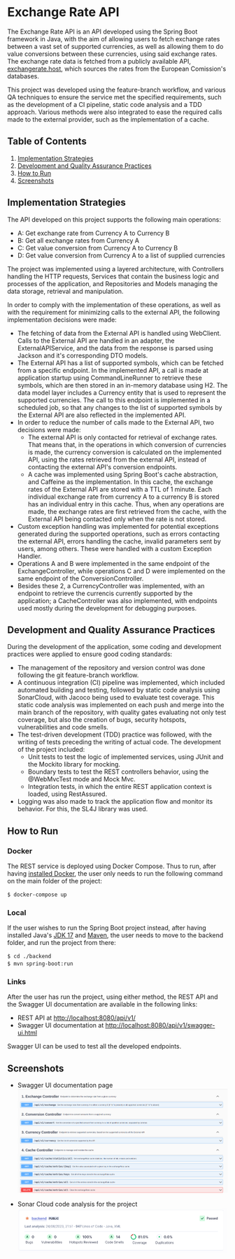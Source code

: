 # Exchange Rate API

The Exchange Rate API is an API developed using the Spring Boot framework in Java, with the aim of allowing users to fetch exchange rates between a vast set of supported currencies, as well as allowing them to do value conversions between these currencies, using said exchange rates. The exchange rate data is fetched from a publicly available API, [exchangerate.host](https://exchangerate.host/#/), which sources the rates from the European Comission's databases. 

This project was developed using the feature-branch workflow, and various QA techniques to ensure the service met the specified requirements, such as the development of a CI pipeline, static code analysis and a TDD approach.
Various methods were also integrated to ease the required calls made to the external provider, such as the implementation of a cache.

## Table of Contents
1. [Implementation Strategies](#implementation-strategies)
2. [Development and Quality Assurance Practices](#development-and-quality-assurance-practices)
3. [How to Run](#how-to-run)
5. [Screenshots](#screenshots)

## Implementation Strategies

The API developed on this project supports the following main operations:

- A: Get exchange rate from Currency A to Currency B
- B: Get all exchange rates from Currency A
- C: Get value conversion from Currency A to Currency B
- D: Get value conversion from Currency A to a list of supplied currencies

The project was implemented using a layered architecture, with Controllers handling the HTTP requests, Services that contain the business logic and processes of the application, and Repositories and Models managing the data storage, retrieval and manipulation.

In order to comply with the implementation of these operations, as well as with the requirement for minimizing calls to the external API, the following implementation decisions were made:

- The fetching of data from the External API is handled using WebClient. Calls to the External API are handled in an adapter, the ExternalAPIService, and the data from the response is parsed using Jackson and it's corresponding DTO models.
- The External API has a list of supported symbols, which can be fetched from a specific endpoint. In the implemented API, a call is made at application startup using CommandLineRunner to retrieve these symbols, which are then stored in an in-memory database using H2. The data model layer includes a Currency entity that is used to represent the supported currencies. The call to this endpoint is implemented in a scheduled job, so that any changes to the list of supported symbols by the External API are also reflected in the implemented API.
- In order to reduce the number of calls made to the External API, two decisions were made:
    - The external API is only contacted for retrieval of exchange rates. That means that, in the operations in which conversion of currencies is made, the currency conversion is calculated on the implemented API, using the rates retrieved from the external API, instead of contacting the external API's conversion endpoints.
    - A cache was implemented using Spring Boot's cache abstraction, and Caffeine as the implementation. In this cache, the exchange rates of the External API are stored with a TTL of 1 minute. Each individual exchange rate from currency A to a currency B is stored has an individual entry in this cache. Thus, when any operations are made, the exchange rates are first retrieved from the cache, with the External API being contacted only when the rate is not stored.
- Custom exception handling was implemented for potential exceptions generated during the supported operations, such as errors contacting the external API, errors handling the cache, invalid parameters sent by users, among others. These were handled with a custom Exception Handler.
- Operations A and B were implemented in the same endpoint of the ExchangeController, while operations C and D were implemented on the same endpoint of the ConversionController.
- Besides these 2, a CurrencyController was implemented, with an endpoint to retrieve the currencis currently supported by the application; a CacheController was also implemented, with endpoints used mostly during the development for debugging purposes.

## Development and Quality Assurance Practices

During the development of the application, some coding and development practices were applied to ensure good coding standards:

- The management of the repository and version control was done following the git feature-branch workflow. 
- A continuous integration (CI) pipeline was implemented, which included automated building and testing, followed by static code analysis using SonarCloud, with Jacoco being used to evaluate test coverage. This static code analysis was implemented on each push and merge into the main branch of the repository, with quality gates evaluating not only test coverage, but also the creation of bugs, security hotspots, vulnerabilities and code smells.
- The test-driven development (TDD) practice was followed, with the writing of tests preceding the writing of actual code. The development of the project included:
    - Unit tests to test the logic of implemented services, using JUnit and the Mockito library for mocking.
    - Boundary tests to test the REST controllers behavior, using the @WebMvcTest mode and Mock Mvc.
    - Integration tests, in which the entire REST application context is loaded, using RestAssured.
- Logging was also made to track the application flow and monitor its behavior. For this, the SL4J library was used.


## How to Run

### Docker 

The REST service is deployed using Docker Compose. Thus to run, after having [installed Docker](https://docs.docker.com/engine/install/), the user only needs to run the following command on the main folder of the project:

```bash
$ docker-compose up
```

### Local

If the user wishes to run the Spring Boot project instead, after having installed Java's [JDK 17](https://www.oracle.com/java/technologies/javase/jdk17-archive-downloads.html) and [Maven](https://maven.apache.org/), the user needs to move to the backend folder, and run the project from there:

```bash
$ cd ./backend
$ mvn spring-boot:run
```
### Links

After the user has run the project, using either method, the REST API and the Swagger UI documentation are available in the following links:

- REST API at [http://localhost:8080/api/v1/](http://localhost:8080/api/v1)
- Swagger UI documentation at [http://localhost:8080/api/v1/swagger-ui.html](http://localhost:8080/api/v1/swagger-ui.html)

Swagger UI can be used to test all the developed endpoints.

## Screenshots

- Swagger UI documentation page
  ![Swagger UI documentation page](./images/swagger.png)

- Sonar Cloud code analysis for the project
  ![Sonar Cloud code analysis for the project](./images/sonar_cloud.png)


